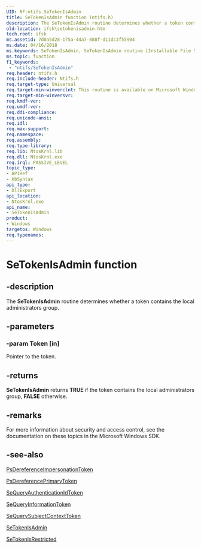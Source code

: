 ```yaml
---
UID: NF:ntifs.SeTokenIsAdmin
title: SeTokenIsAdmin function (ntifs.h)
description: The SeTokenIsAdmin routine determines whether a token contains the local administrators group.
old-location: ifsk\setokenisadmin.htm
tech.root: ifsk
ms.assetid: 7d0a5d28-175a-44a7-888f-d11dc3f55904
ms.date: 04/16/2018
ms.keywords: SeTokenIsAdmin, SeTokenIsAdmin routine [Installable File System Drivers], ifsk.setokenisadmin, ntifs/SeTokenIsAdmin, seref_e621b2f6-c7c3-4df0-90d4-87a42080e1bd.xml
ms.topic: function
f1_keywords:
 - "ntifs/SeTokenIsAdmin"
req.header: ntifs.h
req.include-header: Ntifs.h
req.target-type: Universal
req.target-min-winverclnt: This routine is available on Microsoft Windows 2000 and later.
req.target-min-winversvr: 
req.kmdf-ver: 
req.umdf-ver: 
req.ddi-compliance: 
req.unicode-ansi: 
req.idl: 
req.max-support: 
req.namespace: 
req.assembly: 
req.type-library: 
req.lib: NtosKrnl.lib
req.dll: NtosKrnl.exe
req.irql: PASSIVE_LEVEL
topic_type:
- APIRef
- kbSyntax
api_type:
- DllExport
api_location:
- NtosKrnl.exe
api_name:
- SeTokenIsAdmin
product:
- Windows
targetos: Windows
req.typenames: 
---
```


# SeTokenIsAdmin function


## -description


The <b>SeTokenIsAdmin</b> routine determines whether a token contains the local administrators group.


## -parameters




### -param Token [in]

Pointer to the token.


## -returns



<b>SeTokenIsAdmin</b> returns <b>TRUE</b> if the token contains the local administrators group, <b>FALSE</b> otherwise.




## -remarks



For more information about security and access control, see the documentation on these topics in the Microsoft Windows SDK.




## -see-also




<a href="https://docs.microsoft.com/windows-hardware/drivers/ddi/content/ntifs/nf-ntifs-psdereferenceimpersonationtoken">PsDereferenceImpersonationToken</a>



<a href="https://docs.microsoft.com/windows-hardware/drivers/ddi/content/ntifs/nf-ntifs-psdereferenceprimarytoken">PsDereferencePrimaryToken</a>



<a href="https://docs.microsoft.com/windows-hardware/drivers/ddi/content/ntifs/nf-ntifs-sequeryauthenticationidtoken">SeQueryAuthenticationIdToken</a>



<a href="https://docs.microsoft.com/windows-hardware/drivers/ddi/content/ntifs/nf-ntifs-sequeryinformationtoken">SeQueryInformationToken</a>



<a href="https://docs.microsoft.com/windows-hardware/drivers/ddi/content/ntifs/nf-ntifs-sequerysubjectcontexttoken">SeQuerySubjectContextToken</a>



<a href="https://docs.microsoft.com/windows-hardware/drivers/ddi/content/ntifs/nf-ntifs-setokenisadmin">SeTokenIsAdmin</a>



<a href="https://docs.microsoft.com/windows-hardware/drivers/ddi/content/ntifs/nf-ntifs-setokenisrestricted">SeTokenIsRestricted</a>
 

 


